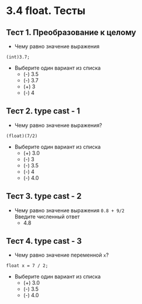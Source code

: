 # 3.4 float. Тесты

## **Тест 1. Преобразование к целому**

* Чему равно значение выражения  

`(int)3.7;`  

* Выберите один вариант из списка
  * (-) 3.5
  * (-) 3.7
  * (+) 3
  * (-) 4

## **Тест 2. type cast - 1**

* Чему равно значение выражения?  

`(float)(7/2)`  

* Выберите один вариант из списка
  * (+) 3.0
  * (-) 3
  * (-) 3.5
  * (-) 4
  * (-) 4.0

## **Тест 3. type cast - 2**

* Чему равно значение выражения `0.8 + 9/2`  
Введите численный ответ  
  * 4.8

## **Тест 4. type cast - 3**

* Чему равно значение переменной `x`?  

`float x = 7 / 2;`  

* Выберите один вариант из списка
  * (+) 3.0
  * (-) 3.5
  * (-) 4.0
